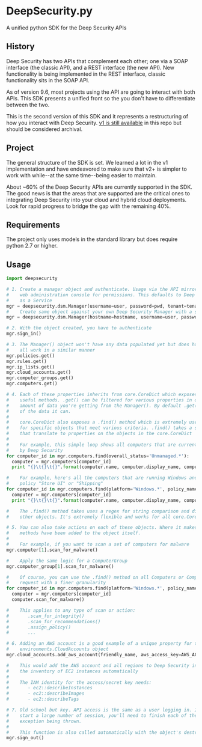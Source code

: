 # DeepSecurity.py

A unified python SDK for the Deep Security APIs

## History

Deep Security has two APIs that complement each other; one via a SOAP interface (the classic API), and a REST interface (the new API). New functionality is being implemented in the REST interface, classic functionality sits in the SOAP API.

As of version 9.6, most projects using the API are going to interact with both APIs. This SDK presents a unified front so the you don't have to differentiate between the two.

This is the second version of this SDK and it represents a restructuring of how you interact with Deep Security. [v1 is still available](https://github.com/deep-security/deep-security-py/tree/v1.0) in this repo but should be considered archival.

## Project

The general structure of the SDK is set. We learned a lot in the v1 implementation and have endeavored to make sure that v2+ is simpler to work with while--at the same time--being easier to maintain.

About ~60% of the Deep Security APIs are currently supported in the SDK. The good news is that the areas that are supported are the critical ones to integrating Deep Security into your cloud and hybrid cloud deployments. Look for rapid progress to bridge the gap with the remaining 40%.

## Requirements

The project only uses models in the standard library but does require python 2.7 or higher.

## Usage

```python
import deepsecurity

# 1. Create a manager object and authenticate. Usage via the API mirrors the
#    web administration console for permissions. This defaults to Deep Security
#    as a Service
mgr = deepsecurity.dsm.Manager(username=user, password=pwd, tenant=tenant_name)
#    Create same object against your own Deep Security Manager with a self-signed SSL certificate
mgr = deepsecurity.dsm.Manager(hostname=hostname, username=user, password=pwd, ignore_ssl_validation=True)

# 2. With the object created, you have to authenticate 
mgr.sign_in()

# 3. The Manager() object won't have any data populated yet but does have a number of properties
#    all work in a similar manner
mgr.policies.get()
mgr.rules.get()
mgr.ip_lists.get()
mgr.cloud_accounts.get()
mgr.computer_groups.get()
mgr.computers.get()

# 4. Each of these properties inherits from core.CoreDict which exposes the .get() and other
#    useful methods. .get() can be filtered for various properties in order to reduce the 
#    amount of data you're getting from the Manager(). By default .get() will get all
#    of the data it can. 
#
#    core.CoreDict also exposes a .find() method which is extremely useful for searching
#    for specific objects that meet various criteria. .find() takes a set of keyword arguments
#    that translate to properties on the objects in the core.CoreDict
#
#    For example, this simple loop shows all computers that are currently 'Unmanaged' by 
#    by Deep Security
for computer_id in mgr.computers.find(overall_status='Unmanaged.*'):
  computer = mgr.computers[computer_id]
  print "{}\t{}\t{}".format(computer.name, computer.display_name, computer.overall_status)

#    For example, here's all the computers that are running Windows and have the security
#    policy "Store UI" or "Shipping"
for computer_id in mgr.computers.find(platform='Windows.*', policy_name=['Store UI', 'Shipping']):
  computer = mgr.computers[computer_id]
  print "{}\t{}\t{}".format(computer.name, computer.display_name, computer.overall_status)

#    The .find() method takes uses a regex for string comparison and direct comparison for 
#    other objects. It's extremely flexible and works for all core.CoreDict objects

# 5. You can also take actions on each of these objects. Where it makes sense, the relevant API
#    methods have been added to the object itself.
#
#    For example, if you want to scan a set of computers for malware
mgr.computer[1].scan_for_malware()

#    Apply the same logic for a ComputerGroup
mgr.computer_group[1].scan_for_malware()

#    Of course, you can use the .find() method on all Computers or ComputerGroups to filter the
#    request with a finer granularity
for computer_id in mgr.computers.find(platform='Windows.*', policy_name=['Store UI', 'Shipping']):
  computer = mgr.computers[computer_id]
  computer.scan_for_malware()

#    This applies to any type of scan or action:
#       .scan_for_integrity()
#       .scan_for_recommendations()
#       .assign_policy()
#       ...

# 6. Adding an AWS account is a good example of a unique property for the 
#    environments.CloudAccounts object
mgr.cloud_accounts.add_aws_account(friendly_name, aws_access_key=AWS_ACCESS_KEY, aws_secret_key=AWS_SECRET_KEY)

#    This would add the AWS account and all regions to Deep Security in order to sync 
#    the inventory of EC2 instances automatically
#
#    The IAM identity for the access/secret key needs:
#       - ec2::describeInstances
#       - ec2::describeImages
#       - ec2::describeTags

# 7. Old school but key. API access is the same as a user logging in. If you are going to
#    start a large number of session, you'll need to finish each of them to avoid
#    exception being thrown.
#
#    This function is also called automatically with the object's destructor
mgr.sign_out()
```